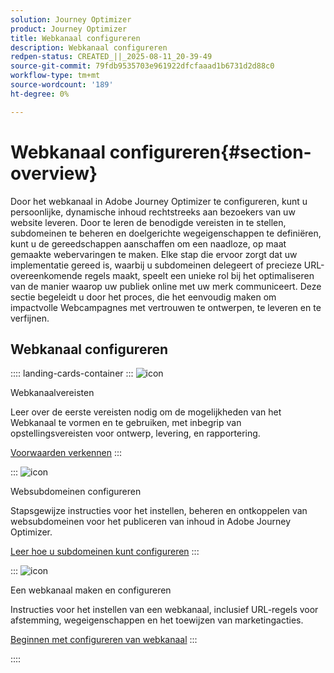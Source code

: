 ```yaml
---
solution: Journey Optimizer
product: Journey Optimizer
title: Webkanaal configureren
description: Webkanaal configureren
redpen-status: CREATED_||_2025-08-11_20-39-49
source-git-commit: 79fdb9535703e961922dfcfaaad1b6731d2d88c0
workflow-type: tm+mt
source-wordcount: '189'
ht-degree: 0%

---
```



# Webkanaal configureren{#section-overview}

Door het webkanaal in Adobe Journey Optimizer te configureren, kunt u persoonlijke, dynamische inhoud rechtstreeks aan bezoekers van uw website leveren. Door te leren de benodigde vereisten in te stellen, subdomeinen te beheren en doelgerichte wegeigenschappen te definiëren, kunt u de gereedschappen aanschaffen om een naadloze, op maat gemaakte webervaringen te maken. Elke stap die ervoor zorgt dat uw implementatie gereed is, waarbij u subdomeinen delegeert of precieze URL-overeenkomende regels maakt, speelt een unieke rol bij het optimaliseren van de manier waarop uw publiek online met uw merk communiceert. Deze sectie begeleidt u door het proces, die het eenvoudig maken om impactvolle Webcampagnes met vertrouwen te ontwerpen, te leveren en te verfijnen.

## Webkanaal configureren

:::: landing-cards-container
:::
![icon](https://cdn.experienceleague.adobe.com/icons/book.svg)

Webkanaalvereisten

Leer over de eerste vereisten nodig om de mogelijkheden van het Webkanaal te vormen en te gebruiken, met inbegrip van opstellingsvereisten voor ontwerp, levering, en rapportering.

[Voorwaarden verkennen](../using/web/web-prerequisites.md)
:::

:::
![icon](https://cdn.experienceleague.adobe.com/icons/gear.svg)

Websubdomeinen configureren

Stapsgewijze instructies voor het instellen, beheren en ontkoppelen van websubdomeinen voor het publiceren van inhoud in Adobe Journey Optimizer.

[Leer hoe u subdomeinen kunt configureren](../using/web/web-delegated-subdomains.md)
:::

:::
![icon](https://cdn.experienceleague.adobe.com/icons/circle-play.svg)

Een webkanaal maken en configureren

Instructies voor het instellen van een webkanaal, inclusief URL-regels voor afstemming, wegeigenschappen en het toewijzen van marketingacties.

[Beginnen met configureren van webkanaal](../using/web/web-configuration.md)
:::

::::

